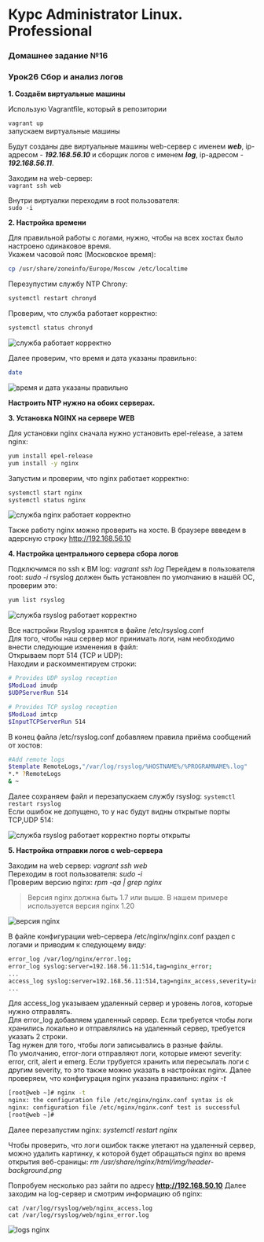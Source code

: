 # Курс Administrator Linux. Professional

### Домашнее задание №16

### Урок26 Сбор и анализ логов

**1. Создаём виртуальные машины**  
  
Использую Vagrantfile, который в репозитории
  
```vagrant up```  
запускаем виртуальные машины  
  
Будут созданы две виртуальные машины web-сервер с именем **_web_**, ip-адресом - **_192.168.56.10_** и сборщик логов с именем **_log_**, ip-адресом - **_192.168.56.11_**.  

Заходим на web-сервер:  
```vagrant ssh web```  

Внутри виртуалки переходим в root пользователя:  
```sudo -i```  

**2. Настройка времени**  

Для правильной работы c логами, нужно, чтобы на всех хостах было настроено одинаковое время.  
Укажем часовой пояс (Московское время):  

```bash
cp /usr/share/zoneinfo/Europe/Moscow /etc/localtime
```

Перезупустим службу NTP Chrony:  

```bash
systemctl restart chronyd
```

Проверим, что служба работает корректно:

```bash
systemctl status chronyd
```

![служба работает корректно](./img/Screenshot_1.png)  


Далее проверим, что время и дата указаны правильно:

```bash
date
```

![время и дата указаны правильно](./img/Screenshot_2.png)  


**Настроить NTP нужно на обоих серверах.**

**3. Установка NGINX на сервере WEB**  

Для установки nginx сначала нужно установить epel-release, а затем nginx:

```bash
yum install epel-release 
yum install -y nginx  
```

Запустим и проверим, что nginx работает корректно:

```bash
systemctl start nginx
systemctl status nginx
```

![служба nginx работает корректно](./img/Screenshot_3.png)  

Также работу nginx можно проверить на хосте. В браузере ввведем в адерсную строку <http://192.168.56.10>

**4. Настройка центрального сервера сбора логов**

Подключимся по ssh к ВМ log: _vagrant ssh log_
Перейдем в пользователя root: _sudo -i_
rsyslog должен быть установлен по умолчанию в нашёй ОС, проверим это:

```bash
yum list rsyslog
```
![служба rsyslog работает корректно](./img/Screenshot_4.png)  

Все настройки Rsyslog хранятся в файле /etc/rsyslog.conf  
Для того, чтобы наш сервер мог принимать логи, нам необходимо внести следующие изменения в файл:  
Открываем порт 514 (TCP и UDP):  
Находим и раскомментируем строки:  

```bash
# Provides UDP syslog reception
$ModLoad imudp
$UDPServerRun 514

# Provides TCP syslog reception
$ModLoad imtcp
$InputTCPServerRun 514
```

В конец файла /etc/rsyslog.conf добавляем правила приёма сообщений от хостов:  

```bash
#Add remote logs
$template RemoteLogs,"/var/log/rsyslog/%HOSTNAME%/%PROGRAMNAME%.log"
*.* ?RemoteLogs
& ~
```
Далее сохраняем файл и перезапускаем службу rsyslog: ```systemctl restart rsyslog```  
Если ошибок не допущено, то у нас будут видны открытые порты TCP,UDP 514:  

![служба rsyslog работает корректно порты открыты](./img/Screenshot_5.png)  

**5. Настройка отправки логов с web-сервера**  

Заходим на web сервер: _vagrant ssh web_  
Переходим в root пользователя: _sudo -i_  
Проверим версию nginx: _rpm -qa | grep nginx_  
>Версия nginx должна быть 1.7 или выше. В нашем примере используется версия nginx 1.20

![версия nginx](./img/Screenshot_6.png)  

В файле конфигурации web-сервера /etc/nginx/nginx.conf раздел с логами и приводим к следующему виду:  

```bash
error_log /var/log/nginx/error.log;
error_log syslog:server=192.168.56.11:514,tag=nginx_error;
...
access_log syslog:server=192.168.56.11:514,tag=nginx_access,severity=info combined;
...
```  
Для access_log указываем удаленный сервер и уровень логов, которые нужно отправлять.  
Для error_log добавляем удаленный сервер. Если требуется чтобы логи хранились локально и отправлялись на удаленный сервер, требуется указать 2 строки. 	
Tag нужен для того, чтобы логи записывались в разные файлы.  
По умолчанию, error-логи отправляют логи, которые имеют severity: error, crit, alert и emerg. Если трубуется хранить или пересылать логи с другим severity, то это также можно указать в настройках nginx. 
Далее проверяем, что конфигурация nginx указана правильно: _nginx -t_  
```bash
[root@web ~]# nginx -t
nginx: the configuration file /etc/nginx/nginx.conf syntax is ok
nginx: configuration file /etc/nginx/nginx.conf test is successful
[root@web ~]# 
```
Далее перезапустим nginx: _systemctl restart nginx_  

Чтобы проверить, что логи ошибок также улетают на удаленный сервер, можно удалить картинку, к которой будет обращаться nginx во время открытия веб-сраницы: _rm /usr/share/nginx/html/img/header-background.png_

Попробуем несколько раз зайти по адресу **http://192.168.50.10**
Далее заходим на log-сервер и смотрим информацию об nginx:
```
cat /var/log/rsyslog/web/nginx_access.log 
cat /var/log/rsyslog/web/nginx_error.log 
```

![logs nginx](./img/Screenshot_7.png)  
